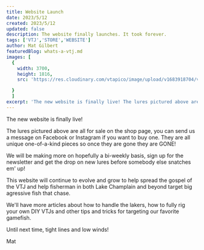 ```yaml
---
title: Website Launch
date: 2023/5/12
created: 2023/5/12
updated: false
description: The website finally launches. It took forever.
tags: ['VTJ','STORE','WEBSITE']
author: Mat Gilbert
featuredBlog: whats-a-vtj.md
images: [
  {
    width: 3700,
    height: 1816,
    src: 'https://res.cloudinary.com/vtapico/image/upload/v1683918704/verticaltubejig.com/product-photos/inventory-5.12.23.2_xohfem.jpg',

  }
  ]
excerpt: 'The new website is finally live! The lures pictured above are all for sale on the shop page, you can send us a message on Facebook...'
---
```


The new website is finally live!

The lures pictured above are all for sale on the shop page, you can send us a message on Facebook or Instagram if you want to buy one. They are all unique one-of-a-kind pieces so once they are gone they are GONE!

We will be making more on hopefully a bi-weekly basis, sign up for the newsletter and get the drop on new lures before somebody else snatches em&apos; up!



This website will continue to evolve and grow to help spread the gospel of the VTJ and help fisherman in both Lake Champlain and beyond target big agressive fish that chase.

We'll have more articles about how to handle the lakers, how to fully rig your own DIY VTJs and other tips and tricks for targeting our favorite gamefish.

Until next time, tight lines and low winds!

Mat